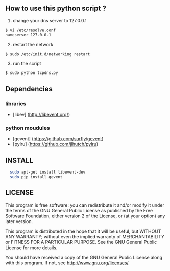 How to use this python script ?
-------------------------------

1.    change your dns server to 127.0.0.1

   ```bash
  $ vi /etc/resolve.conf  
  nameserver 127.0.0.1
  ```
2.    restart the network

  ```bash
  $ sudo /etc/init.d/networking restart
  ```
3.    run the script

  ```bash
  $ sudo python tcpdns.py
  ```
  
Dependencies
----------------------------

### libraries
   * [libev] (http://libevent.org/)

### python moudules
   * [gevent] (https://github.com/surfly/gevent)
   * [pylru] (https://github.com/jlhutch/pylru)

INSTALL
---------------------

``` bash
  sudo apt-get install libevent-dev
  sudo pip install gevent
```

LICENSE
----------------------

This program is free software: you can redistribute it and/or modify it under the terms of the GNU General Public License 
as published by the Free Software Foundation, either version 2 of the License, or (at your option) any later version.

This program is distributed in the hope that it will be useful, but WITHOUT ANY WARRANTY; without even the implied warranty
of MERCHANTABILITY or FITNESS FOR A PARTICULAR PURPOSE. See the GNU General Public License for more details.

You should have received a copy of the GNU General Public License along with this program. If not, see 
http://www.gnu.org/licenses/
